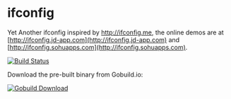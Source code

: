 ifconfig
========

Yet Another ifconfig inspired by http://ifconfig.me, the online demos are at [http://ifconfig.jd-app.com](http://ifconfig.jd-app.com) and [http://ifconfig.sohuapps.com](http://ifconfig.sohuapps.com).

[![Build Status](https://secure.travis-ci.org/missdeer/ifconfig.png)](https://travis-ci.org/missdeer/ifconfig)

Download the pre-built binary from Gobuild.io:

[![Gobuild Download](http://gobuild.io/badge/github.com/missdeer/ifconfig/download.png)](http://gobuild.io/github.com/missdeer/ifconfig)
